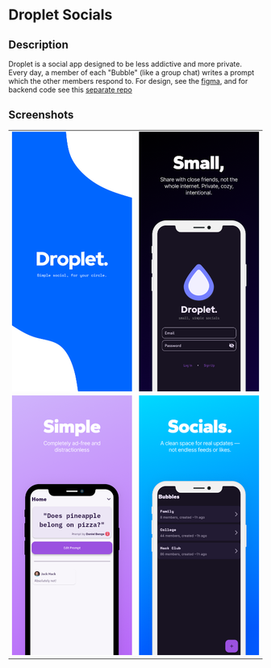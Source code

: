 # Droplet Socials

## Description
Droplet is a social app designed to be less addictive and more private. Every day, a member of each "Bubble" (like a group chat) writes a prompt which the other members respond to. For design, see the [figma](https://www.figma.com/design/DqvHHahNPrNtzrvJrAmjqJ/Droplet-Social-App?node-id=0-1&t=mLYKEtfcXDINPqla-1), and for backend code see this [separate repo](https://github.com/Dragon863/Droplet-Server)

## Screenshots
| | |
|-|-|
|![Screenshot 1](.readme/screenshots/SC%201.png) | ![Screenshot 2](.readme/screenshots/SC%202.png)|
|![Screenshot 3](.readme/screenshots/SC%203.png) |![Screenshot 4](.readme/screenshots/SC%204.png)|
